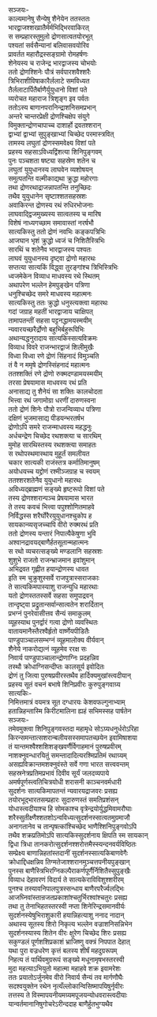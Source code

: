 सञ्जयः-   
काल्यमानेषु सैन्येषु शैनेयेन ततस्ततः  
भारद्वाजश्शरव्रातैर्मर्मभिद्भिरवाकिरत्  
स सम्प्रहारस्तुमुलो द्रोणसात्वतयोरभूत्  
पश्यतां सर्वसैन्यानां बलिवासवयोरिव  
प्रावर्तत महारौद्रस्सङ्ग्रामो रोमहर्षणः  
शेनेयस्य च राजेन्द्र भारद्वाजस्य चोभयोः   
ततो द्रोणश्शिनेः पौत्रं सर्वपारशवैश्शरैः  
त्रिभिराशीविषाकारैर्ललाटे समविध्यत  
तैर्ललाटार्पितैर्बाणैर्युयुधानो विशां पते  
व्यरोचत महाराज त्रिशृङ्ग इव पर्वतः  
ततोऽस्य बाणानपरानिन्द्राशनिसमप्रभान्  
अन्तरे चान्तरप्रेक्षी द्रोणश्चिक्षेप संयुगे  
विमुक्तान्द्रोणचापाच्च दाशार्हो द्रवतश्शरान्  
द्वाभ्यां द्वाभ्यां सुपुङ्खाभ्यां चिच्छेद परमास्त्रवित्  
तामस्य लघुतां द्रोणस्समवेक्ष्य विशां पते  
प्रहस्य सहसाऽविध्यद्विंशत्या शिनिपुङ्गवम्  
पुनः पञ्चशता षष्ट्या सहस्रेण शतेन च  
लघुतां युयुधानस्य लाघवेन व्यशोषयन्  
समुत्पतन्ति वल्मीकाद्यथा क्रुद्धा महोरगाः  
तथा द्रोणरथाद्राजन्नापतन्ति तनुच्छिदः  
तथैव युयुधानेन सृष्टाश्शतसहस्रशः  
अवाकिरन्त द्रोणस्य रथं रुधिरभोजनाः  
लाघवाद्द्विजमुख्यस्य सात्वतस्य च मारिष  
विशेषं नाध्यगच्छाम समावास्तां नरर्षभौ  
सात्यकिस्तु ततो द्रोणं नवभिः कङ्कपत्रिभिः  
आजघान भृशं क्रुद्धो ध्वजं च निशितैस्त्रिभिः  
सारथिं च शतेनैव भारद्वाजस्य पश्यतः  
लाघवं युयुधानस्य दृष्ट्वा द्रोणो महारथः  
सप्तत्या सात्यकिं विद्ध्वा तुरङ्गांश्च त्रिभिस्त्रिभिः  
ध्वजमेकेन विव्याध माधवस्य रथे स्थितम्  
अथापरेण भल्लेन हेमपुङ्खेन पत्रिणा  
धनुश्चिच्छेद समरे माधवस्य महात्मनः  
सात्यकिस्तु ततः क्रुद्धो धनुस्त्यक्त्वा महारथः  
गदां जग्राह महतीं भारद्वाजाय चाक्षिपत्  
तामापतन्तीं सहसा पट्टनद्धामयस्मयीम्  
न्यवारयच्छरैर्द्रोणो बहुभिर्बहुरूपिभिः  
अथान्यद्धनुरादाय सात्यकिस्सत्यविक्रमः  
विव्याध विवरे राजन्भारद्वाजं शिलीमुखैः  
विध्वा विध्वा रणे द्रोणं सिंहनादं विमुञ्चति  
तं वै न ममृषे द्रोणस्सिंहनादं महात्मनः  
ततश्शक्तिं रणे द्रोणो रुक्मदण्डामयस्मयीम्  
तरसा प्रेषयामास माधवस्य रथं प्रति  
अनासाद्य तु शैनेयं सा शक्तिः कालचोदता  
भित्त्वा रथं जगामोग्रा धरणीं दारुणस्वना  
ततो द्रोणं शिनेः पौत्रो राजन्विव्याध पत्रिणा  
दक्षिणं भुजमासाद्य पीडयन्भरतर्षभ  
द्रोणोऽपि समरे राजन्माधवस्य महद्धनुः  
अर्धचन्द्रेण चिच्छेद रथशक्त्या च सारथिम्  
मुमोह सारथिस्तस्य रथशक्त्या समाहतः  
स रथोपस्थमास्थाय मुहूर्तं समलीयत  
चकार सात्यकी राजंस्तत्र कर्मातिमानुषम्  
अयोधयच्च यद्द्रोणं रश्मीञ्जग्राह च स्वयम्  
ततश्शरशतेनैव युयुधानो महारथः  
अविध्यद्ब्राह्मणं सङ्ख्ये हृष्टरूपो विशां पते  
तस्य द्रोणश्शरान्पञ्च प्रेषयामास भारत  
ते तस्य कवचं भित्त्वा पपुश्शोणितमाहवे  
निर्विद्धस्स शरैर्घोरैरयुयुधानश्चुकोप ह  
सायकान्व्यसृजच्चापि वीरो रुक्मरथं प्रति  
ततो द्रोणस्य यन्तारं निपात्यैकेषुणा भुवि  
अश्वानद्रावयद्बाणैर्हतसूतान्महात्मनः  
स रथो व्यचरत्सङ्ख्ये मण्डलानि सहस्रशः  
शुशुभे राजतो राजन्भ्राजमान इवांशुमान्  
अभिद्रवत गृह्णीत हयान्द्रोणस्य धावत  
इति स्म चुक्रुशुस्सर्वे राजपुत्रास्सराजकाः  
ते सात्यकिमपास्याशु राजन्युधि महारथाः  
यतो द्रोणस्ततस्सर्वे सहसा समुपाद्रवन्  
तान्दृष्ट्वा प्रद्रुतान्सर्वान्सात्वतेन शरार्दितान्  
प्रभग्नं पुनरेवासीत्तव सैन्यं समाकुलम्  
व्यूहस्याथ पुनर्द्वारं गत्वा द्रोणो व्यवस्थितः  
वातायमानैस्तैरश्वैर्हृतो वार्ष्णेयपीडितैः  
पाण्डुपाञ्चालसम्भग्नं व्यूहमालोक्य वीर्यवान्  
शैनेये नाकरोद्यत्नं व्यूहमेव ररक्ष सः  
निवार्य पाण्डुपाञ्चालान्द्रोणाग्निः प्रदहन्निव  
तस्थौ क्रोधाग्निसन्दीप्तः कालसूर्य इवोदितः  
द्रोणं तु जित्वा पुरुषप्रवीरस्तथैव हार्दिक्यमुखांस्त्वदीयान्  
प्रहस्य सूतं वचनं बभाषे शिनिप्रवीरः कुरुपुङ्गवाग्र्य  
सात्यकिः-  
निमित्तमात्रं वयमत्र सूत दग्धारयः केशवफल्गुनाभ्याम्  
हतान्निहन्तास्मि किरीटमालिना ह्यहं सभिमस्सह पार्षतेन  
सञ्जयः-   
तमेवमुक्त्वा शिनिपुङ्गवस्तदा महामृधे सोऽग्र्यधनुर्धरोऽरिहा  
किरन्समन्तात्सशरान्बलीयसस्समापतच्छयेन इवामिषाशया  
तं यान्तमश्वैश्शशिशङ्खवर्णैर्विगाहमानं पुरुषप्रवीरम्  
नाशक्नुवन्धारयितुं समन्तादादित्यरश्मिप्रतिमं रथाग्र्यम्  
असह्यविक्रान्तमशक्नुवंस्ते सर्वे गणा भारत सत्त्ववन्तम्  
सहस्रनेत्रप्रतिमप्रभावं दिवीव सूर्यं जलदव्यपाये  
अमर्षपूर्णस्त्वतिचित्रयोधी शरासनी काञ्चनवर्मधारी  
सुदर्शनः सात्यकिमापतन्तं न्यवारयद्राजवरः प्रसह्य  
तयोरभूद्भारतसम्प्रहारः सुदारुणस्तं समतिप्रशंसन्  
योधास्त्वदीयाश्च हि सोमकाश्च वृत्रेन्द्रयोर्युद्धमिवामरौघाः  
शरैस्सुतीक्ष्णैश्शतशोऽन्वविध्यत्सुदर्शनस्सात्वतमुग्रमाजौ  
अनागतानेव च तान्पृषत्कांश्चिच्छेद भाणैश्शिनिपुङ्गवोऽपि  
तथैव शक्रप्रतिमोऽपि सात्यकिस्सुदर्शनाय क्षिपति स्म सायकान्  
द्विधा त्रिधा तानकरोत्सुदर्शनश्शरोत्तमैस्स्यन्दनवर्यविष्ठितः  
सम्प्रेक्ष्य बाणान्निहतांस्तदानीं सुदर्शनस्सात्यकिबाणवेगैः  
क्रोधाद्दिधक्षन्निव तिग्मतेजाश्शरानमुञ्चत्तपनीयपुङ्खान्  
पुनस्स बाणैस्त्रिभिरग्निकल्पैराकर्णपूर्णैर्निशितैस्सुपुङ्खैः  
विव्याध देहावरणं विदार्य ते सात्यकेराविविशुश्शरीरम्  
पुनश्च तस्यावनिपालपुत्रस्सन्धाय बाणैरपरैर्ज्वलद्भिः  
आजघ्निवांस्तान्रजतप्रकाशांश्चतुर्भिरश्वांश्चतुरः प्रसह्य  
तथा तु तेनाभिहतस्तरस्वी नप्ता शिनेरिन्द्रसमानवीर्यः  
सुदर्शनस्येषुभिराशुकारी हयान्निहत्याशु ननाद नादान्  
अथास्य सूतस्य शिरो निकृत्य भल्लेन वज्राशनिसन्निभेन  
सुदर्शनस्यास्य शितेन वीरः क्षुरेण चिच्छेद शिरः प्रसह्य  
सकुण्डलं पूर्णशशिप्रकाशं भ्राजिष्णु वक्त्रं निपपात देहात्  
यथा पुरा वज्रधरेण कृत्तं बलस्य शीर्षं महदुग्ररूपम्  
निहत्य तं पार्थिवमुग्ररूपं सङ्ख्ये मधूनामृषभस्तरस्वी  
मुदा महत्याऽभियुतो महात्मा महाहवे शक्र इवामरेशः  
ततः प्रयातोऽर्जुनमेव वीरो निवार्य सैन्यं तव मार्गणौघैः  
सदश्वयुक्तेन रथेन नृत्यँल्लोकान्विसिष्मापयिषुर्नृवीरः  
तत्तस्य ते विस्मापयनीयमग्र्यमपूजयन्योधवरास्त्वदीयाः  
यान्वर्तमानानिषुगोचरेऽरीन्ददाह बाणैर्हुतभुग्यथैव  
